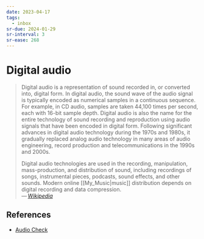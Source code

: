 ```yaml
---
date: 2023-04-17
tags:
  - inbox
sr-due: 2024-01-29
sr-interval: 3
sr-ease: 268
---
```


# Digital audio

> Digital audio is a representation of sound recorded in, or converted into,
> digital form. In digital audio, the sound wave of the audio signal is
> typically encoded as numerical samples in a continuous sequence. For example,
> in CD audio, samples are taken 44,100 times per second, each with 16-bit
> sample depth. Digital audio is also the name for the entire technology of
> sound recording and reproduction using audio signals that have been encoded in
> digital form. Following significant advances in digital audio technology
> during the 1970s and 1980s, it gradually replaced analog audio technology in
> many areas of audio engineering, record production and telecommunications in
> the 1990s and 2000s.
>
> Digital audio technologies are used in the recording, manipulation,
> mass-production, and distribution of sound, including recordings of songs,
> instrumental pieces, podcasts, sound effects, and other sounds. Modern online
> [[My_Music|music]] distribution depends on digital recording and data
> compression.\
> — <cite>[Wikipedia](https://en.wikipedia.org/wiki/Digital_audio)</cite>

## References

- [Audio Check](https://www.audiocheck.net/audiofrequencysignalgenerator_sinetone.php)

